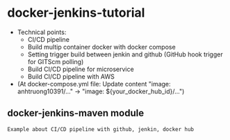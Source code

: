 # docker-jenkins-tutorial
  * Technical points:
    * CI/CD pipeline
    * Build multip container docker with docker compose
    * Setting trigger build between jenkin and github (GitHub hook trigger for GITScm polling)
    * Build CI/CD pipeline for microservice
    * Build CI/CD pipeline with AWS
  * (At docker-compose.yml file: Update content "image: anhtruong10391/..." -> "image: ${your_docker_hub_id}/...")
## docker-jenkins-maven module
    Example about CI/CD pipeline with github, jenkin, docker hub
    

